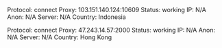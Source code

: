 Protocol: connect
Proxy: 103.151.140.124:10609
Status: working
IP: N/A
Anon: N/A
Server: N/A
Country: Indonesia

Protocol: connect
Proxy: 47.243.14.57:2000
Status: working
IP: N/A
Anon: N/A
Server: N/A
Country: Hong Kong

